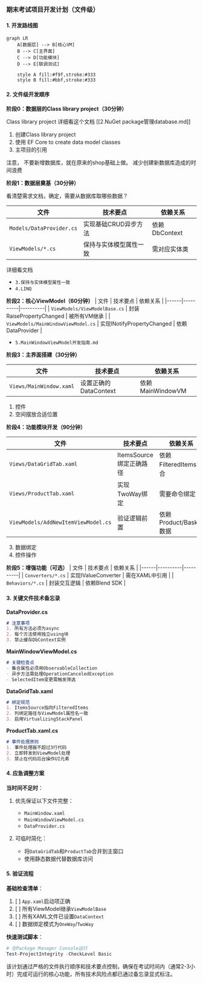 ### **期末考试项目开发计划（文件级）**

#### **1. 开发路线图**
```mermaid
graph LR
    A[数据层] --> B[核心VM]
    B --> C[主界面]
    C --> D[功能模块]
    D --> E[联调测试]

    style A fill:#f9f,stroke:#333
    style B fill:#bbf,stroke:#333
```

#### **2. 文件级开发顺序**


**阶段0：数据层的Class library project（30分钟）**

Class library project
详细看这个文档
[[2.NuGet package管理database.md]]
1. 创建Class library project 
1. 使用 EF Core to create data model classes
2. 主项目的引用 

注意，
不要新增数据库，就在原来的shop基础上做。
减少创建新数据库造成的时间浪费

**阶段1：数据层奠基（30分钟）**

看清楚需求文档，确定，需要从数据库取哪些数据？

| 文件 | 技术要点 | 依赖关系 |
|------|----------|----------|
| `Models/DataProvider.cs` | 实现基础CRUD异步方法 | 依赖DbContext |
| `ViewModels/*.cs` | 保持与实体模型属性一致 | 需对应实体类 |

详细看文档
- `3.保持与实体模型属性一致`
- `4.LINQ`

**阶段2：核心ViewModel（60分钟）**
| 文件 | 技术要点 | 依赖关系 |
|------|----------|----------|
| `ViewModels/ViewModelBase.cs` | 封装RaisePropertyChanged | 被所有VM继承 |
| `ViewModels/MainWindowViewModel.cs` | 实现INotifyPropertyChanged | 依赖DataProvider |

- `5.MainWindowViewModel开发指南.md`

**阶段3：主界面搭建（30分钟）**

| 文件 | 技术要点 | 依赖关系 |
|------|----------|----------|
| `Views/MainWindow.xaml` | 设置正确的DataContext | 依赖MainWindowVM |

1. 控件
2. 空间摆放合适位置


**阶段4：功能模块开发（90分钟）**

| 文件 | 技术要点 | 依赖关系 |
|------|----------|----------|
| `Views/DataGridTab.xaml` | ItemsSource绑定正确路径 | 依赖FilteredItems集合 |
| `Views/ProductTab.xaml` | 实现TwoWay绑定 | 需要命令绑定 |
| `ViewModels/AddNewItemViewModel.cs` | 验证逻辑前置 | 依赖Product/Basket数据 |

3. 数据绑定
4. 控件操作

**阶段5：增强功能（可选）**
| 文件 | 技术要点 | 依赖关系 |
|------|----------|----------|
| `Converters/*.cs` | 实现IValueConverter | 需在XAML中引用 |
| `Behaviors/*.cs` | 封装交互逻辑 | 依赖Blend SDK |

#### **3. 关键文件技术备忘录**

**DataProvider.cs**
```markdown
# 注意事项
1. 所有方法必须为async
2. 每个方法使用独立using块
3. 禁止缓存DbContext实例
```

**MainWindowViewModel.cs**
```markdown
# 关键检查点
- 集合属性必须用ObservableCollection
- 异步方法需处理OperationCanceledException
- SelectedItem变更需触发筛选
```

**DataGridTab.xaml**
```markdown
# 绑定规范
1. ItemsSource指向FilteredItems
2. 列绑定路径与ViewModel属性名一致
3. 启用VirtualizingStackPanel
```

**ProductTab.xaml.cs**
```markdown
# 事件处理原则
1. 事件处理器不超过3行代码
2. 立即转发到ViewModel处理
3. 禁止在代码后台操作UI元素
```

#### **4. 应急调整方案**

**当时间不足时**：
1. 优先保证以下文件完整：
   - `MainWindow.xaml`
   - `MainWindowViewModel.cs`
   - `DataProvider.cs`

2. 可临时简化：
   - 将`DataGridTab`和`ProductTab`合并到主窗口
   - 使用静态数据代替数据库访问

#### **5. 验证流程**

**基础检查清单**：
1. [ ] `App.xaml`启动项正确
2. [ ] 所有ViewModel继承`ViewModelBase`
3. [ ] 所有XAML文件已设置`DataContext`
4. [ ] 数据绑定模式为`OneWay`/`TwoWay`

**快速测试脚本**：
```powershell
# 在Package Manager Console运行
Test-ProjectIntegrity -CheckLevel Basic
```

该计划通过严格的文件执行顺序和技术要点控制，确保在考试时间内（通常2-3小时）完成可运行的核心功能，所有技术风险点都已通过备忘录显式标注。